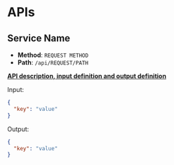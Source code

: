# APIs

## Service Name

- **Method**: `REQUEST METHOD`
- **Path**: `/api/REQUEST/PATH`

<ins>**API description, input definition and output definition**</ins>

Input:

```json
{
  "key": "value"
}
```

Output:

```json
{
  "key": "value"
}
```
